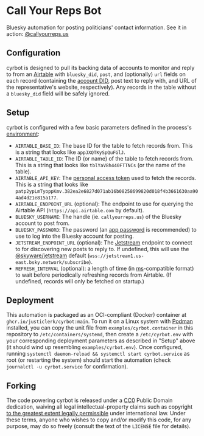 # Call Your Reps Bot

Bluesky automation for posting politicians' contact information. See it in action: [@callyourreps.us](https://bsky.app/profile/callyourreps.us)

## Configuration

cyrbot is designed to pull its backing data of accounts to monitor and reply to from an [Airtable](https://airtable.com/) with `bluesky_did`, `post`, and (optionally) `url` fields on each record (containing the [account DID](https://docs.bsky.app/docs/advanced-guides/resolving-identities), post text to reply with, and URL of the representative's website, respectively). Any records in the table without a `bluesky_did` field will be safely ignored.

## Setup

cyrbot is configured with a few basic parameters defined in the process's [environment](https://12factor.net/config):

- `AIRTABLE_BASE_ID`: The base ID for the table to fetch records from. This is a string that looks like `appJXQTKySpQuFGlJ`.
- `AIRTABLE_TABLE_ID`: The ID (or name) of the table to fetch records from. This is a string that looks like `tblYaV8h440FTTNCs` (or the name of the table).
- `AIRTABLE_API_KEY`: The [personal access token](https://airtable.com/developers/web/guides/personal-access-tokens) used to fetch the records. This is a string that looks like `patp2ypLmTyoppKmv.382ea2e6827d071ab16b08258699820d018f4b3661630aa904ad4d21e815a177`.
- `AIRTABLE_ENDPOINT_URL` (optional): The endpoint to use for querying the Airtable API (`https://api.airtable.com` by default).
- `BLUESKY_USERNAME`: The handle (ie. `callyourreps.us`) of the Bluesky account to post from.
- `BLUESKY_PASSWORD`: The password (an [app password](https://bsky.app/settings/app-passwords) is recommended) to use to log into the Bluesky account for posting.
- `JETSTREAM_ENDPOINT_URL` (optional): The [Jetstream](https://docs.bsky.app/blog/jetstream) endpoint to connect to for discovering new posts to reply to. If undefined, this will use the [@skyware/jetstream](https://skyware.js.org/docs/jetstream/types/JetstreamOptions/) default (`wss://jetstream1.us-east.bsky.network/subscribe`).
- `REFRESH_INTERVAL` (optional): a length of time (in [ms](https://www.npmjs.com/package/ms)-compatible format) to wait before periodically refreshing records from Airtable. (If undefined, records will only be fetched on startup.)

## Deployment

This automation is packaged as an OCI-compliant (Docker) container at `ghcr.io/justiclerk/cyrbot:main`. To run it on a Linux system with [Podman](https://podman.io/) installed, you can copy the unit file from `examples/cyrbot.container` in this repository to `/etc/containers/systemd`, then create a `/etc/cyrbot.env` with your corresponding deployment parameters as described in "Setup" above (it should wind up resembling `examples/cyrbot.env`). Once configured, running `systemctl daemon-reload && systemctl start cyrbot.service` as root (or restarting the system) should start the automation (check `journalctl -u cyrbot.service` for confirmation).

## Forking

The code powering cyrbot is released under a [CC0](https://creativecommons.org/publicdomain/zero/1.0/) Public Domain dedication, waiving all legal intellectual-property claims such as copyright [to the greatest extent legally permissible](https://wiki.creativecommons.org/wiki/CC0_FAQ) under international law. Under these terms, anyone who wishes to copy and/or modify this code, for any purpose, may do so freely (consult the text of the `LICENSE` file for details).
